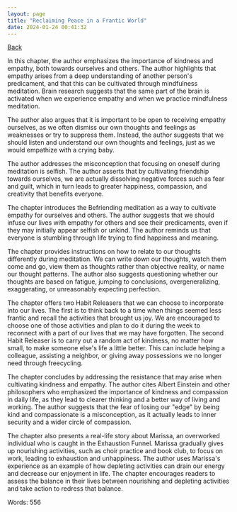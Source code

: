 ```yaml
---
layout: page
title: "Reclaiming Peace in a Frantic World"
date: 2024-01-24 00:41:32
---
```


[Back](./)


In this chapter, the author emphasizes the importance of kindness and empathy, both towards ourselves and others. The author highlights that empathy arises from a deep understanding of another person's predicament, and that this can be cultivated through mindfulness meditation. Brain research suggests that the same part of the brain is activated when we experience empathy and when we practice mindfulness meditation.

The author also argues that it is important to be open to receiving empathy ourselves, as we often dismiss our own thoughts and feelings as weaknesses or try to suppress them. Instead, the author suggests that we should listen and understand our own thoughts and feelings, just as we would empathize with a crying baby.

The author addresses the misconception that focusing on oneself during meditation is selfish. The author asserts that by cultivating friendship towards ourselves, we are actually dissolving negative forces such as fear and guilt, which in turn leads to greater happiness, compassion, and creativity that benefits everyone.

The chapter introduces the Befriending meditation as a way to cultivate empathy for ourselves and others. The author suggests that we should infuse our lives with empathy for others and see their predicaments, even if they may initially appear selfish or unkind. The author reminds us that everyone is stumbling through life trying to find happiness and meaning.

The chapter provides instructions on how to relate to our thoughts differently during meditation. We can write down our thoughts, watch them come and go, view them as thoughts rather than objective reality, or name our thought patterns. The author also suggests questioning whether our thoughts are based on fatigue, jumping to conclusions, overgeneralizing, exaggerating, or unreasonably expecting perfection.

The chapter offers two Habit Releasers that we can choose to incorporate into our lives. The first is to think back to a time when things seemed less frantic and recall the activities that brought us joy. We are encouraged to choose one of those activities and plan to do it during the week to reconnect with a part of our lives that we may have forgotten. The second Habit Releaser is to carry out a random act of kindness, no matter how small, to make someone else's life a little better. This can include helping a colleague, assisting a neighbor, or giving away possessions we no longer need through freecycling.

The chapter concludes by addressing the resistance that may arise when cultivating kindness and empathy. The author cites Albert Einstein and other philosophers who emphasized the importance of kindness and compassion in daily life, as they lead to clearer thinking and a better way of living and working. The author suggests that the fear of losing our "edge" by being kind and compassionate is a misconception, as it actually leads to inner security and a wider circle of compassion.

The chapter also presents a real-life story about Marissa, an overworked individual who is caught in the Exhaustion Funnel. Marissa gradually gives up nourishing activities, such as choir practice and book club, to focus on work, leading to exhaustion and unhappiness. The author uses Marissa's experience as an example of how depleting activities can drain our energy and decrease our enjoyment in life. The chapter encourages readers to assess the balance in their lives between nourishing and depleting activities and take action to redress that balance.

Words: 556